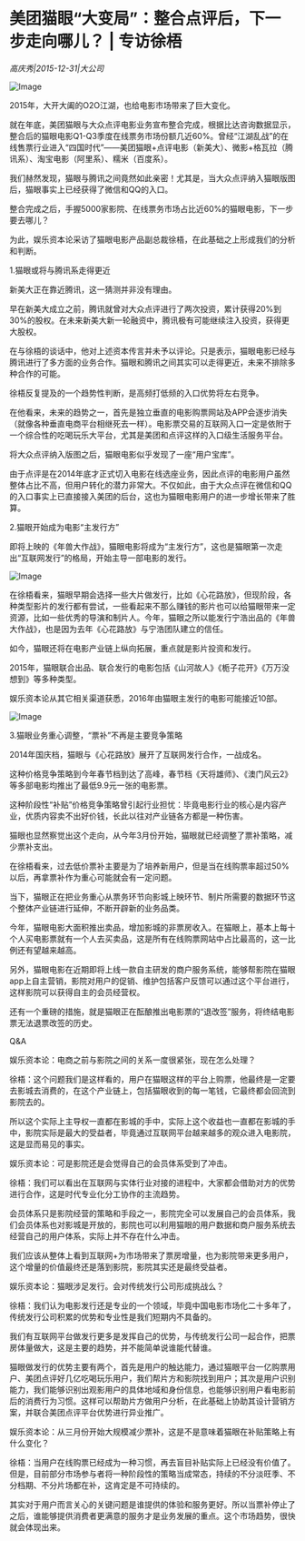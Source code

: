 # 美团猫眼“大变局”：整合点评后，下一步走向哪儿？ | 专访徐梧

*高庆秀|2015-12-31|大公司*

![Image](http://static.ylzbl.com/uploads/ueditor/php/upload/image/20171010/1507645472227869.jpeg)

2015年，大开大阖的O2O江湖，也给电影市场带来了巨大变化。

就在年底，美团猫眼与大众点评电影业务宣布整合完成，根据比达咨询数据显示，整合后的猫眼电影Q1-Q3季度在线票务市场份额几近60%。曾经“江湖乱战”的在线售票行业进入“四国时代”——美团猫眼+点评电影（新美大）、微影+格瓦拉（腾讯系）、淘宝电影（阿里系）、糯米（百度系）。

我们赫然发现，猫眼与腾讯之间竟然如此亲密！尤其是，当大众点评纳入猫眼版图后，猫眼事实上已经获得了微信和QQ的入口。

整合完成之后，手握5000家影院、在线票务市场占比近60%的猫眼电影，下一步要去哪儿？

为此，娱乐资本论采访了猫眼电影产品副总裁徐梧，在此基础之上形成我们的分析和判断。

1.猫眼或将与腾讯系走得更近

新美大正在靠近腾讯，这一猜测并非没有理由。

早在新美大成立之前，腾讯就曾对大众点评进行了两次投资，累计获得20%到30%的股权。在未来新美大新一轮融资中，腾讯极有可能继续注入投资，获得更大股权。

在与徐梧的谈话中，他对上述资本传言并未予以评论。只是表示，猫眼电影已经与腾讯进行了多方面的业务合作。猫眼和腾讯之间其实可以走得更近，未来不排除多种合作的可能。

徐梧反复提及的一个趋势性判断，是高频打低频的入口优势将左右竞争。

在他看来，未来的趋势之一，首先是独立垂直的电影购票网站及APP会逐步消失（就像各种垂直电商平台相继死去一样）。电影票交易的互联网入口一定是依附于一个综合性的吃喝玩乐大平台，尤其是美团和点评这样的入口级生活服务平台。

将大众点评纳入版图之后，猫眼电影似乎发现了一座“用户宝库”。

由于点评是在2014年底才正式切入电影在线选座业务，因此点评的电影用户虽然整体占比不高，但用户转化的潜力非常大。不仅如此，由于大众点评在微信和QQ的入口事实上已直接接入美团的后台，这也为猫眼电影用户的进一步增长带来了胜算。

2.猫眼开始成为电影“主发行方”

即将上映的《年兽大作战》，猫眼电影将成为“主发行方”，这也是猫眼第一次走出“互联网发行”的格局，开始主导一部电影的发行。

![Image](http://si1.go2yd.com/get-image/0HN3fR3MxoO)

在徐梧看来，猫眼早期会选择一些大片做发行，比如《心花路放》，但现阶段，各种类型影片的发行都有尝试，一些看起来不那么赚钱的影片也可以给猫眼带来一定资源，比如一些优秀的导演和制片人。今年，猫眼之所以能发行宁浩出品的《年兽大作战》，也是因为去年《心花路放》与宁浩团队建立的信任。

如今，猫眼还将在电影产业链上纵向拓展，重点就是影片投资和发行。

2015年，猫眼联合出品、联合发行的电影包括《山河故人》《栀子花开》《万万没想到》等多种类型。

娱乐资本论从其它相关渠道获悉，2016年由猫眼主发行的电影可能接近10部。

![Image](http://si1.go2yd.com/get-image/0HN3fSv0jui)

3.猫眼业务重心调整，“票补”不再是主要竞争策略

2014年国庆档，猫眼与《心花路放》展开了互联网发行合作，一战成名。

这种价格竞争策略到今年春节档到达了高峰，春节档《天将雄师》、《澳门风云2》等多部电影均推出了最低9.9元一张的电影票。

这种阶段性“补贴”价格竞争策略曾引起行业担忧：毕竟电影行业的核心是内容产业，优质内容卖不出好价钱，长此以往对产业链各方都是一种伤害。

猫眼也显然察觉出这个走向，从今年3月份开始，猫眼就已经调整了票补策略，减少票补支出。

在徐梧看来，过去低价票补主要是为了培养新用户，但是当在线购票率超过50%以后，再拿票补作为重心可能就会有一定问题。

当下，猫眼正在把业务重心从票务环节向影城上映环节、制片所需要的数据环节这个整体产业链进行延伸，不断开辟新的业务品类。

今年，猫眼电影大面积推出卖品，增加影城的非票房收入。在猫眼上，基本上每十个人买电影票就有一个人去买卖品，这是所有在线购票网站中占比最高的，这一比例还有望越来越高。

另外，猫眼电影在近期即将上线一款自主研发的商户服务系统，能够帮影院在猫眼app上自主营销，影院对用户的促销、维护包括客户反馈可以通过这个平台进行，这样影院可以获得自主的会员经营权。

还有一个重磅的措施，就是猫眼正在酝酿推出电影票的“退改签”服务，将终结电影票无法退票改签的历史。

Q&A

娱乐资本论：电商之前与影院之间的关系一度很紧张，现在怎么处理？

徐梧：这个问题我们是这样看的，用户在猫眼这样的平台上购票，他最终是一定要去影城去消费的，在这个产业链上，包括猫眼收到的每一笔钱，它最终都会回流到影院去的。

所以这个实际上主导权一直都在影城的手中，实际上这个收益也一直都在影城的手中，影院实际是最大的受益者，毕竟通过互联网平台越来越多的观众进入电影院，这是显而易见的事实。

娱乐资本论：可是影院还是会觉得自己的会员体系受到了冲击。

徐梧：我们可以看出在互联网与实体行业对接的进程中，大家都会借助对方的优势进行合作，这是时代专业化分工协作的主流趋势。

会员体系只是影院经营的策略和手段之一，影院完全可以发展自己的会员体系，我们会员体系也对影城是开放的，影院也可以利用猫眼的用户数据和商户服务系统去经营自己的用户体系，实际上并不存在什么冲击。

我们应该从整体上看到互联网+为市场带来了票房增量，也为影院带来更多用户，这个增量的价值最终还是落到影院，影院其实还是最终受益者。

娱乐资本论：猫眼涉足发行。会对传统发行公司形成挑战么？

徐梧：我们认为电影发行还是专业的一个领域，毕竟中国电影市场化二十多年了，传统发行公司积累的优势和专业性是我们短期内不具备的。

我们有互联网平台做发行更多是发挥自己的优势，与传统发行公司一起合作，把票房体量做大，这是主要的趋势，并不能简单说谁能代替谁。

猫眼做发行的优势主要有两个，首先是用户的触达能力，通过猫眼平台一亿购票用户、美团点评好几亿吃喝玩乐用户，我们帮片方和影院找到用户；其次是用户识别能力，我们能够识别出观影用户的具体地域和身份信息，也能够识别用户看电影前后的消费行为习惯。这样可以帮助片方做用户分析，在此基础上协助其设计营销方案，并联合美团点评平台优势进行异业推广。

娱乐资本论：从三月份开始大规模减少票补，这是不是意味着猫眼在补贴策略上有什么变化？

徐梧：当用户在线购票已经成为一种习惯，再去盲目补贴实际上已经没有价值了。但是，目前部分市场参与者将一种阶段性的策略当成常态，持续的不分淡旺季、不分档期、不分片场都在补，这肯定是不可持续的。

其实对于用户而言关心的关键问题是谁提供的体验和服务更好。所以当票补停止了之后，谁能够提供消费者更满意的服务才是业务发展的重点。这个市场趋势，很快就会体现出来。

